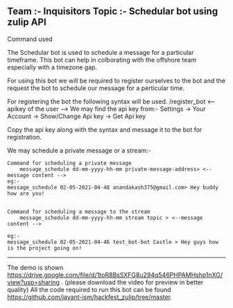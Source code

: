 Team :- Inquisitors
Topic :- Schedular bot using zulip API
-------------------------------------------------------------------------
Command used 

The Schedular bot is used to schedule a  message for a particular timeframe.
This bot can help in colborating with the offshore team especially with a 
timezone gap.

For using this bot we will be required to register ourselves to the bot and the
request the bot to schedule our message for a perticular time.


For registering the bot the following syntax will be used.
/register_bot <--apikey of the user -->
We may find the api key from:-
Settings -> Your Account -> Show/Change Api key -> Get Api key 

Copy the api key along with the syntax and message it to the bot for registration.

We may schedule a private message or a stream:-

	Command for scheduling a private message 
		message_schedule dd-mm-yyyy-hh-mm private-message-address> <--message content -->
	eg:-
	message_schedule 02-05-2021-04-48 anandakash375@gmail.com> Hey buddy how are you!

	
	Command for scheduling a message to the stream
		message_schedule dd-mm-yyyy-hh-mm stream topic > <--message content -->
	
	eg:-
	message_schedule 02-05-2021-04-46 test_bot-bot Castle > Hey guys how is the project going on!
_____________________________________________________________________________________________________
The demo is shown https://drive.google.com/file/d/1toR8BsSXFG8u294q546PHPAMHshp1nXG/view?usp=sharing . (please download the video for preview in better quality) 
All the code required to run this bot can be found https://github.com/jayant-ism/hackfest_zulip/tree/master.
